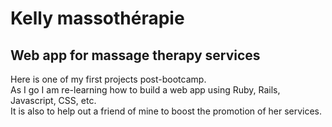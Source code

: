 # Kelly massothérapie

## Web app for massage therapy services

Here is one of my first projects post-bootcamp.<br>
As I go I am re-learning how to build a web app using Ruby, Rails, Javascript, CSS, etc.<br>
It is also to help out a friend of mine to boost the promotion of her services.

<!---
This README would normally document whatever steps are necessary to get the
application up and running.

Things you may want to cover:

* Ruby version

* System dependencies

* Configuration

* Database creation

* Database initialization

* How to run the test suite

* Services (job queues, cache servers, search engines, etc.)

* Deployment instructions

* ...
--->
